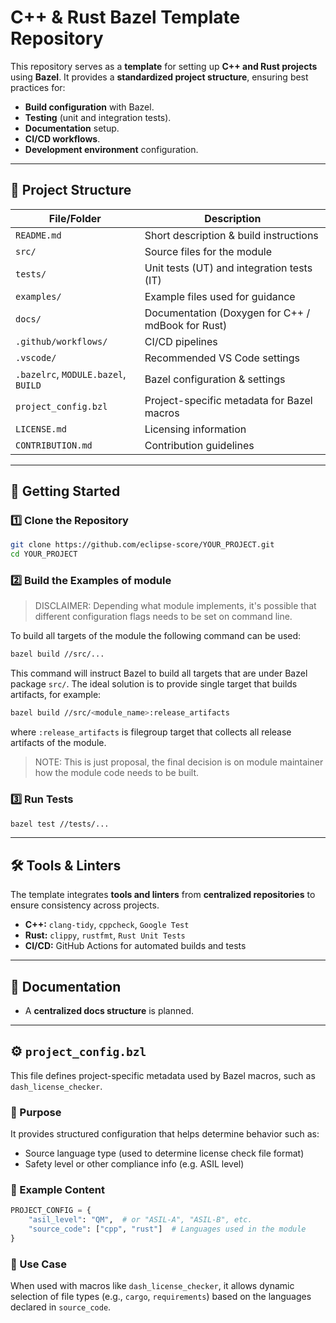   
# C++ & Rust Bazel Template Repository

This repository serves as a **template** for setting up **C++ and Rust projects** using **Bazel**.
It provides a **standardized project structure**, ensuring best practices for:

- **Build configuration** with Bazel.
- **Testing** (unit and integration tests).
- **Documentation** setup.
- **CI/CD workflows**.
- **Development environment** configuration.

---

## 📂 Project Structure

| File/Folder                         | Description                                       |
| ----------------------------------- | ------------------------------------------------- |
| `README.md`                         | Short description & build instructions            |
| `src/`                              | Source files for the module                       |
| `tests/`                            | Unit tests (UT) and integration tests (IT)        |
| `examples/`                         | Example files used for guidance                   |
| `docs/`                             | Documentation (Doxygen for C++ / mdBook for Rust) |
| `.github/workflows/`                | CI/CD pipelines                                   |
| `.vscode/`                          | Recommended VS Code settings                      |
| `.bazelrc`, `MODULE.bazel`, `BUILD` | Bazel configuration & settings                    |
| `project_config.bzl`                | Project-specific metadata for Bazel macros        |
| `LICENSE.md`                        | Licensing information                             |
| `CONTRIBUTION.md`                   | Contribution guidelines                           |

---

## 🚀 Getting Started

### 1️⃣ Clone the Repository

```sh
git clone https://github.com/eclipse-score/YOUR_PROJECT.git
cd YOUR_PROJECT
```

### 2️⃣ Build the Examples of module

> DISCLAIMER: Depending what module implements, it's possible that different
> configuration flags needs to be set on command line.

To build all targets of the module the following command can be used:

```sh
bazel build //src/...
```

This command will instruct Bazel to build all targets that are under Bazel
package `src/`. The ideal solution is to provide single target that builds
artifacts, for example:

```sh
bazel build //src/<module_name>:release_artifacts
```

where `:release_artifacts` is filegroup target that collects all release
artifacts of the module.

> NOTE: This is just proposal, the final decision is on module maintainer how
> the module code needs to be built.

### 3️⃣ Run Tests

```sh
bazel test //tests/...
```

---

## 🛠 Tools & Linters

The template integrates **tools and linters** from **centralized repositories** to ensure consistency across projects.

- **C++:** `clang-tidy`, `cppcheck`, `Google Test`
- **Rust:** `clippy`, `rustfmt`, `Rust Unit Tests`
- **CI/CD:** GitHub Actions for automated builds and tests

---

## 📖 Documentation

- A **centralized docs structure** is planned.

---

## ⚙️ `project_config.bzl`

This file defines project-specific metadata used by Bazel macros, such as `dash_license_checker`.

### 📌 Purpose

It provides structured configuration that helps determine behavior such as:

- Source language type (used to determine license check file format)
- Safety level or other compliance info (e.g. ASIL level)

### 📄 Example Content

```python
PROJECT_CONFIG = {
    "asil_level": "QM",  # or "ASIL-A", "ASIL-B", etc.
    "source_code": ["cpp", "rust"]  # Languages used in the module
}
```

### 🔧 Use Case

When used with macros like `dash_license_checker`, it allows dynamic selection of file types
 (e.g., `cargo`, `requirements`) based on the languages declared in `source_code`.
